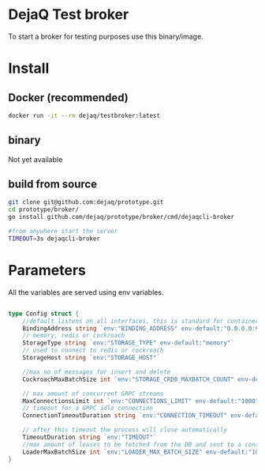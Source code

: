# DejaQ Test broker

To start a broker for testing purposes use this binary/image.

# Install

## Docker (recommended)

```bash
docker run -it --rm dejaq/testbroker:latest
```

## binary
Not yet available 

## build from source

```bash
git clone git@github.com:dejaq/prototype.git
cd prototype/broker/
go install github.com/dejaq/prototype/broker/cmd/dejaqcli-broker

#from anywhere start the server 
TIMEOUT=3s dejaqcli-broker

```

# Parameters

All the variables are served using env variables.

```go

type Config struct {
	//default listens on all interfaces, this is standard for containers
	BindingAddress string `env:"BINDING_ADDRESS" env-default:"0.0.0.0:9000"`
	// memory, redis or cockroach
	StorageType string `env:"STORAGE_TYPE" env-default:"memory"`
	// used to connect to redis or cockroach
	StorageHost string `env:"STORAGE_HOST"`

	//max no of messages for insert and delete
	CockroachMaxBatchSize int `env:"STORAGE_CRDB_MAXBATCH_COUNT" env-default:"10"`

	// max amount of concurrent GRPC streams
	MaxConnectionsLimit int `env:"CONNECTIONS_LIMIT" env-default:"1000"`
	// timeout for a GRPC idle connection
	ConnectionTimeoutDuration string `env:"CONNECTION_TIMEOUT" env-default:"120s"`

	// after this timeout the process will close automatically
	TimeoutDuration string `env:"TIMEOUT"`
	//max amount of leases to be fetched from the DB and sent to a consumer
	LoaderMaxBatchSize int `env:"LOADER_MAX_BATCH_SIZE" env-default:"100"`
}
```